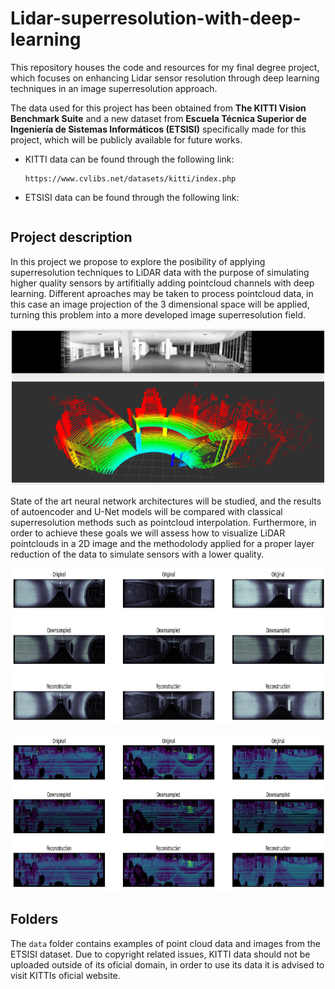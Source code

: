 # Lidar-superresolution-with-deep-learning
This repository houses the code and resources for my final degree project, which focuses on enhancing Lidar sensor resolution through deep learning techniques in an image superresolution approach.

The data used for this project has been obtained from **The KITTI Vision Benchmark Suite** and a new dataset from **Escuela Técnica Superior de Ingeniería de Sistemas Informáticos (ETSISI)** specifically made for this project, which will be publicly available for future works.

- KITTI data can be found through the following link:
  ```
  https://www.cvlibs.net/datasets/kitti/index.php
  ```

- ETSISI data can be found through the following link:
  ```
  ```

## Project description
In this project we propose to explore the posibility of applying superresolution techniques to LiDAR data with the purpose of simulating higher quality sensors by artifitially adding pointcloud channels with deep learning. Different aproaches may be taken to process pointcloud data, in this case an image projection of the 3 dimensional space will be applied, turning this problem into a more developed image superresolution field.
<p align="center">
<img src="https://github.com/Junhao42/Lidar-resolution-enhancement-with-machine-learning/blob/main/images/rotonda_etsisi.png" height="250" width="500">
</p>
State of the art neural network architectures will be studied, and the results of autoencoder and U-Net models will be compared with classical superresolution methods such as pointcloud interpolation. Furthermore, in order to achieve these goals we will assess how to visualize LiDAR pointclouds in a 2D image and the methodolody applied for a proper layer reduction of the data to simulate sensors with a lower quality.

<p align="center">
  <img src="https://github.com/Junhao42/Lidar-resolution-enhancement-with-machine-learning/blob/main/images/comparison3.png" height="250" width="900">
</p>

<p align="center">
  <img src="https://github.com/Junhao42/Lidar-resolution-enhancement-with-machine-learning/blob/main/images/comparison_kitti.png" height="250" width="900">
</p>


## Folders
The ```data``` folder contains examples of point cloud data and images from the ETSISI dataset. Due to copyright related issues, KITTI data should not be uploaded outside of its oficial domain, in order to use its data it is advised to visit KITTIs oficial website.



